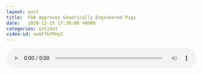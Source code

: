 ```yaml
---
layout: post
title:  FDA Approves Genetically Engineered Pigs
date:   2020-12-15 17:30:00 +0000
categories: solidot
video-id: uoGFfkYMnpI
---
```


<audio src="/assets/deeb9e201c1ec3ae95f8f525d968613a.mp3" style="width: 100%;" controls></audio>

